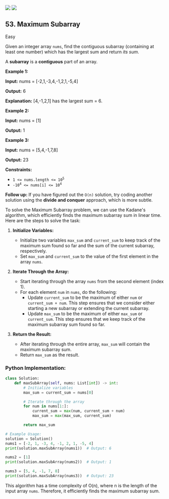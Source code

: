 [![](https://img.shields.io/github/stars/LeetCode-in-Python/LeetCode-in-Python?label=Stars&style=flat-square)](https://github.com/LeetCode-in-Python/LeetCode-in-Python)
[![](https://img.shields.io/github/forks/LeetCode-in-Python/LeetCode-in-Python?label=Fork%20me%20on%20GitHub%20&style=flat-square)](https://github.com/LeetCode-in-Python/LeetCode-in-Python/fork)

## 53\. Maximum Subarray

Easy

Given an integer array `nums`, find the contiguous subarray (containing at least one number) which has the largest sum and return _its sum_.

A **subarray** is a **contiguous** part of an array.

**Example 1:**

**Input:** nums = [-2,1,-3,4,-1,2,1,-5,4]

**Output:** 6

**Explanation:** [4,-1,2,1] has the largest sum = 6. 

**Example 2:**

**Input:** nums = [1]

**Output:** 1 

**Example 3:**

**Input:** nums = [5,4,-1,7,8]

**Output:** 23 

**Constraints:**

*   <code>1 <= nums.length <= 10<sup>5</sup></code>
*   <code>-10<sup>4</sup> <= nums[i] <= 10<sup>4</sup></code>

**Follow up:** If you have figured out the `O(n)` solution, try coding another solution using the **divide and conquer** approach, which is more subtle.

To solve the Maximum Subarray problem, we can use the Kadane's algorithm, which efficiently finds the maximum subarray sum in linear time. Here are the steps to solve the task:

1. **Initialize Variables:** 
   - Initialize two variables `max_sum` and `current_sum` to keep track of the maximum sum found so far and the sum of the current subarray, respectively.
   - Set `max_sum` and `current_sum` to the value of the first element in the array `nums`.

2. **Iterate Through the Array:**
   - Start iterating through the array `nums` from the second element (index 1).
   - For each element `num` in `nums`, do the following:
     - Update `current_sum` to be the maximum of either `num` or `current_sum + num`. This step ensures that we consider either starting a new subarray or extending the current subarray.
     - Update `max_sum` to be the maximum of either `max_sum` or `current_sum`. This step ensures that we keep track of the maximum subarray sum found so far.

3. **Return the Result:**
   - After iterating through the entire array, `max_sum` will contain the maximum subarray sum.
   - Return `max_sum` as the result.

### Python Implementation:

```python
class Solution:
    def maxSubArray(self, nums: List[int]) -> int:
        # Initialize variables
        max_sum = current_sum = nums[0]

        # Iterate through the array
        for num in nums[1:]:
            current_sum = max(num, current_sum + num)
            max_sum = max(max_sum, current_sum)

        return max_sum

# Example Usage:
solution = Solution()
nums1 = [-2, 1, -3, 4, -1, 2, 1, -5, 4]
print(solution.maxSubArray(nums1))  # Output: 6

nums2 = [1]
print(solution.maxSubArray(nums2))  # Output: 1

nums3 = [5, 4, -1, 7, 8]
print(solution.maxSubArray(nums3))  # Output: 23
```

This algorithm has a time complexity of O(n), where n is the length of the input array `nums`. Therefore, it efficiently finds the maximum subarray sum.